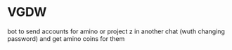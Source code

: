 # VGDW
bot to send accounts for amino or project z in another chat (wuth changing password) and get amino coins for them
